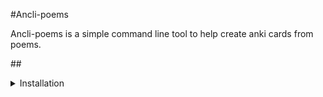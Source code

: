 #Ancli-poems

Ancli-poems is a simple command line tool to help create anki cards from poems.

##<details><summary>Installation</summary>
<p>

Git clone the repository


```
$ cargo install ancli
```

</p>
</details>